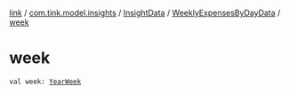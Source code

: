 [link](../../../index.md) / [com.tink.model.insights](../../index.md) / [InsightData](../index.md) / [WeeklyExpensesByDayData](index.md) / [week](./week.md)

# week

`val week: `[`YearWeek`](../../../com.tink.model.time/-year-week/index.md)